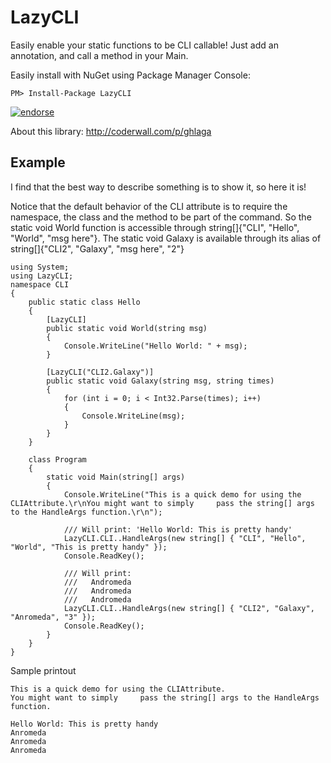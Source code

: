 LazyCLI
=======

Easily enable your static functions to be CLI callable! 
Just add an annotation, and call a method in your Main.

Easily install with NuGet using Package Manager Console:

    PM> Install-Package LazyCLI

[![endorse](http://api.coderwall.com/alexanderbrevig/endorsecount.png)](http://coderwall.com/alexanderbrevig)

About this library: http://coderwall.com/p/ghlaga

Example
-------

I find that the best way to describe something is to show it, so here it is!

Notice that the default behavior of the CLI attribute is to require the namespace, the class and the method to be part of the command. So the static void World function is accessible through string[]{"CLI", "Hello", "World", "msg here"}.
The static void Galaxy is available through its alias of string[]{"CLI2", "Galaxy", "msg here", "2"}

    using System;
    using LazyCLI;
    namespace CLI
    {
        public static class Hello
        {
            [LazyCLI]
            public static void World(string msg)
            {
                Console.WriteLine("Hello World: " + msg);
            }
    
            [LazyCLI("CLI2.Galaxy")]
            public static void Galaxy(string msg, string times)
            {
                for (int i = 0; i < Int32.Parse(times); i++)
                {
                    Console.WriteLine(msg);
                }
            }
        }
    
        class Program
        {
            static void Main(string[] args)
            {
                Console.WriteLine("This is a quick demo for using the CLIAttribute.\r\nYou might want to simply     pass the string[] args to the HandleArgs function.\r\n");
    
                /// Will print: 'Hello World: This is pretty handy'
                LazyCLI.CLI..HandleArgs(new string[] { "CLI", "Hello", "World", "This is pretty handy" });
                Console.ReadKey();
    
                /// Will print:
                ///   Andromeda
                ///   Andromeda
                ///   Andromeda
                LazyCLI.CLI..HandleArgs(new string[] { "CLI2", "Galaxy", "Anromeda", "3" });
                Console.ReadKey();
            }
        }
    }

Sample printout

    This is a quick demo for using the CLIAttribute.
    You might want to simply     pass the string[] args to the HandleArgs function.
    
    Hello World: This is pretty handy
    Anromeda
    Anromeda
    Anromeda
